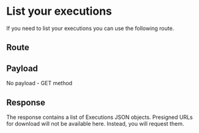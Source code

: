 <script setup>
import DisplayRoutes from '/docs/components/DisplayRoutes.vue'
import CodeBlock from '/docs/components/CodeBlock.vue'
</script>

# List your executions

If you need to list your executions you can use the following route.


## Route
<DisplayRoutes :route-id="['get_executions']" :columns-to-show="['path', 'method_type']" />

## Payload
No payload - GET method

## Response
The response contains a list of Executions JSON objects.  Presigned URLs for download will not be available here.  Instead, you will request them.
<CodeBlock 
    src="https://raw.githubusercontent.com/AplosAnalytics/docs.aplosanalytics.com/main/docs/api/executions/list-response.json"    
    link="https://github.com/AplosAnalytics/docs.aplosanalytics.com/blob/main/docs/api/executions/list-response.json"
    lang="json"    
    :highlightLines="[17]"
    >
</CodeBlock>
